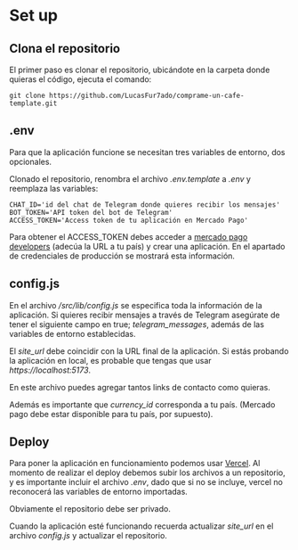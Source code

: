 # Set up
## Clona el repositorio

El primer paso es clonar el repositorio, ubicándote en la carpeta donde quieras el código, ejecuta el comando:

~~~
git clone https://github.com/LucasFur7ado/comprame-un-cafe-template.git
~~~

## .env 

Para que la aplicación funcione se necesitan tres variables de entorno, dos opcionales.


Clonado el repositorio, renombra el archivo *.env.template* a *.env* y reemplaza las variables:
~~~
CHAT_ID='id del chat de Telegram donde quieres recibir los mensajes'
BOT_TOKEN='API token del bot de Telegram'
ACCESS_TOKEN='Access token de tu aplicación en Mercado Pago'
~~~

Para obtener el ACCESS_TOKEN debes acceder a [mercado pago developers]('https://www.mercadopago.com.uy/developers/es') (adecúa la URL a tu país) y crear una aplicación. En el apartado de credenciales de producción se mostrará esta información.

## config.js

En el archivo */src/lib/config.js* se especifica toda la información de la aplicación.
Si quieres recibir mensajes a través de Telegram asegúrate de tener el siguiente campo en true; *telegram_messages*, además de las variables de entorno establecidas.

El *site_url* debe coincidir con la URL final de la aplicación. Si estás probando la aplicación en local, es probable que tengas que usar *https://localhost:5173*.

En este archivo puedes agregar tantos links de contacto como quieras.

Además es importante que *currency_id* corresponda a tu país. (Mercado pago debe estar disponible para tu país, por supuesto).

## Deploy

Para poner la aplicación en funcionamiento podemos usar [Vercel](https://vercel.com).
Al momento de realizar el deploy debemos subir los archivos a un repositorio, y es importante incluir el archivo *.env*, dado que si no se incluye, vercel no reconocerá las variables de entorno importadas.

Obviamente el repositorio debe ser privado.

Cuando la aplicación esté funcionando recuerda actualizar *site_url* en el archivo *config.js* y actualizar el repositorio.
